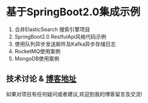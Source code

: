 # 基于SpringBoot2.0集成示例
1. 合并ElasticSearch 搜索引擎项目
2. SpringBoot2.0 RestfulApi风格代码示例
3. 使用队列异步发送邮件及Kafka异步存储日志
4. RocketMQ使用案例
5. MongoDB使用案例

## 技术讨论 & [博客地址](http://www.jacknolfskin.top/)
如果对项目有任何疑问或者建议,欢迎到我的博客留言及交流!